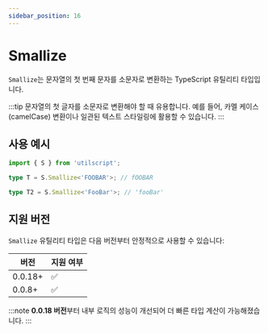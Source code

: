 ```yaml
---
sidebar_position: 16
---
```


# Smallize

`Smallize`는 문자열의 첫 번째 문자를 소문자로 변환하는 TypeScript 유틸리티 타입입니다.

:::tip
문자열의 첫 글자를 소문자로 변환해야 할 때 유용합니다. 예를 들어, 카멜 케이스(camelCase) 변환이나 일관된 텍스트 스타일링에 활용할 수 있습니다.
:::

## 사용 예시

```ts
import { S } from 'utilscript';

type T = S.Smallize<'FOOBAR'>; // fOOBAR

type T2 = S.Smallize<'FooBar'>; // 'fooBar'
```

## 지원 버전

`Smallize` 유틸리티 타입은 다음 버전부터 안정적으로 사용할 수 있습니다:

| 버전    | 지원 여부 |
| ------- | --------- |
| 0.0.18+ | ✅        |
| 0.0.8+  | ✅        |

:::note
**0.0.18 버전**부터 내부 로직의 성능이 개선되어 더 빠른 타입 계산이 가능해졌습니다.
:::
